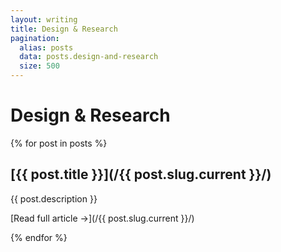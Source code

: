 ```yaml
---
layout: writing
title: Design & Research
pagination:
  alias: posts
  data: posts.design-and-research
  size: 500
---
```


# Design & Research

{% for post in posts %}
<div class="post">
  
## [{{ post.title }}](/{{ post.slug.current }}/)

{{ post.description }}

[Read full article &rarr;](/{{ post.slug.current }}/)

</div>

{% endfor %}

